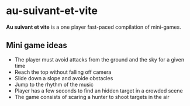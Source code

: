 # au-suivant-et-vite
**Au suivant et vite** is a one player fast-paced compilation of mini-games.

## Mini game ideas
- The player must avoid attacks from the ground and the sky for a given time
- Reach the top without falling off camera
- Slide down a slope and avoide obstacles
- Jump to the rhythm of the music
- Player has a few seconds to find an hidden target in a crowded scene
- The game consists of scaring a hunter to shoot targets in the air

